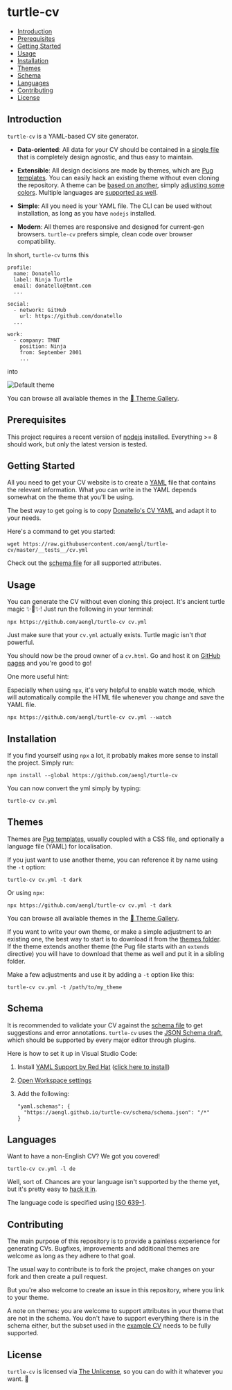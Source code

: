 # turtle-cv

<!-- TOC depthFrom:2 -->

- [Introduction](#introduction)
- [Prerequisites](#prerequisites)
- [Getting Started](#getting-started)
- [Usage](#usage)
- [Installation](#installation)
- [Themes](#themes)
- [Schema](#schema)
- [Languages](#languages)
- [Contributing](#contributing)
- [License](#license)

<!-- /TOC -->

## Introduction

`turtle-cv` is a YAML-based CV site generator.

- **Data-oriented**: All data for your CV should be contained in a [single file](__tests__/cv.yml) that is completely design agnostic, and thus easy to maintain.

- **Extensible**: All design decisions are made by themes, which are [Pug templates](https://github.com/pugjs/pug). You can easily hack an existing theme without even cloning the repository. A theme can be [based on another](themes/dark/theme.pug), simply [adjusting some colors](themes/dark/theme.css). Multiple languages are [supported as well](themes/default/text.pug).

- **Simple**: All you need is your YAML file. The CLI can be used without installation, as long as you have `nodejs` installed.

- **Modern**: All themes are responsive and designed for current-gen browsers. `turtle-cv` prefers simple, clean code over browser compatibility.

In short, `turtle-cv` turns this

```
profile:
  name: Donatello
  label: Ninja Turtle
  email: donatello@tmnt.com
  ...

social:
  - network: GitHub
    url: https://github.com/donatello
  ...

work:
  - company: TMNT
    position: Ninja
    from: September 2001
    ...
```

into

![Default theme](https://aengl.github.io/static/turtle-cv/default.png)

You can browse all available themes in the [🌠 Theme Gallery](https://aengl.github.io/turtle-cv/gallery).

## Prerequisites

This project requires a recent version of [nodejs](https://nodejs.org/en/) installed. Everything >= 8 should work, but only the latest version is tested.

## Getting Started

All you need to get your CV website is to create a [YAML](https://en.wikipedia.org/wiki/YAML) file that contains the relevant information. What you can write in the YAML depends somewhat on the theme that you'll be using.

The best way to get going is to copy [Donatello's CV YAML](https://github.com/aengl/turtle-cv/blob/master/__tests__/cv.yml) and adapt it to your needs.

Here's a command to get you started:

```
wget https://raw.githubusercontent.com/aengl/turtle-cv/master/__tests__/cv.yml
```

Check out the [schema file](/schema/schema.yml) for all supported attributes.

## Usage

You can generate the CV without even cloning this project. It's ancient turtle magic ✨🐢✨! Just run the following in your terminal:

```
npx https://github.com/aengl/turtle-cv cv.yml
```

Just make sure that your `cv.yml` actually exists. Turtle magic isn't _that_ powerful.

You should now be the proud owner of a `cv.html`. Go and host it on [GitHub pages](https://pages.github.com/) and you're good to go!

One more useful hint:

Especially when using `npx`, it's very helpful to enable watch mode, which will automatically compile the HTML file whenever you change and save the YAML file.

```
npx https://github.com/aengl/turtle-cv cv.yml --watch
```

## Installation

If you find yourself using `npx` a lot, it probably makes more sense to install the project. Simply run:

```
npm install --global https://github.com/aengl/turtle-cv
```

You can now convert the yml simply by typing:

```
turtle-cv cv.yml
```

## Themes

Themes are [Pug templates](https://github.com/pugjs/pug), usually coupled with a CSS file, and optionally a language file (YAML) for localisation.

If you just want to use another theme, you can reference it by name using the `-t` option:

```
turtle-cv cv.yml -t dark
```

Or using `npx`:

```
npx https://github.com/aengl/turtle-cv cv.yml -t dark
```

You can browse all available themes in the [🌠 Theme Gallery](https://aengl.github.io/turtle-cv/gallery).

If you want to write your own theme, or make a simple adjustment to an existing one, the best way to start is to download it from the [themes folder](themes). If the theme extends another theme (the Pug file starts with an `extends` directive) you will have to download that theme as well and put it in a sibling folder.

Make a few adjustments and use it by adding a `-t` option like this:

```
turtle-cv cv.yml -t /path/to/my_theme
```

## Schema

It is recommended to validate your CV against the [schema file](/schema/schema.yml) to get suggestions and error annotations. `turtle-cv` uses the [JSON Schema draft](http://json-schema.org/), which should be supported by every major editor through plugins.

Here is how to set it up in Visual Studio Code:

1.  Install [YAML Support by Red Hat](https://marketplace.visualstudio.com/items?itemName=redhat.vscode-yaml) ([click here to install](vscode:extension/redhat.vscode-yaml))
1.  [Open Workspace settings](https://code.visualstudio.com/docs/getstarted/settings)
1.  Add the following:

    ```
    "yaml.schemas": {
      "https://aengl.github.io/turtle-cv/schema/schema.json": "/*"
    }
    ```

## Languages

Want to have a non-English CV? We got you covered!

```
turtle-cv cv.yml -l de
```

Well, sort of. Chances are your language isn't supported by the theme yet, but it's pretty easy to [hack it in](themes/default/text.pug).

The language code is specified using [ISO 639-1](https://en.wikipedia.org/wiki/List_of_ISO_639-1_codes).

## Contributing

The main purpose of this repository is to provide a painless experience for generating CVs. Bugfixes, improvements and additional themes are welcome as long as they adhere to that goal.

The usual way to contribute is to fork the project, make changes on your fork and then create a pull request.

But you're also welcome to create an issue in this repository, where you link to your theme.

A note on themes: you are welcome to support attributes in your theme that are not in the schema. You don't have to support everything there is in the schema either, but the subset used in the [example CV](__tests__/cv.yml) needs to be fully supported.

## License

`turtle-cv` is licensed via [The Unlicense](LICENSE), so you can do with it whatever you want. 💛
